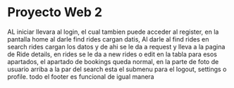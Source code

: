 # Proyecto Web 2
AL iniciar llevara al login, el cual tambien puede acceder al register, en la pantalla home al darle find rides cargan datis,  Al darle al find rides en search rides cargan los datos y de ahi se le da a request y lleva a la pagina de Ride details, en rides se le da a new rides o edit en la tabla para esos apartados, el apartado de bookings queda normal, en la parte de foto de usuario arriba a la par del search esta el submenu para el logout, settings o profile. todo el footer es funcional de igual manera 
